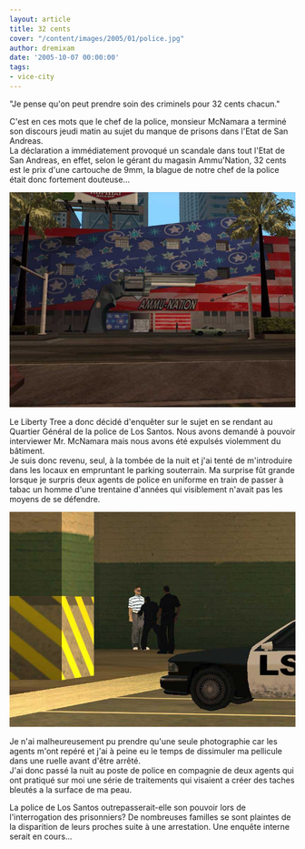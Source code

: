 ```yaml
---
layout: article
title: 32 cents
cover: "/content/images/2005/01/police.jpg"
author: dremixam
date: '2005-10-07 00:00:00'
tags:
- vice-city
---
```


"Je pense qu'on peut prendre soin des criminels pour 32 cents chacun."

C'est en ces mots que le chef de la police, monsieur McNamara a terminé son discours jeudi matin au sujet du manque de prisons dans l'Etat de San Andreas.  
La déclaration a immédiatement provoqué un scandale dans tout l'Etat de San Andreas, en effet, selon le gérant du magasin Ammu'Nation, 32 cents est le prix d'une cartouche de 9mm, la blague de notre chef de la police était donc fortement douteuse...

![](  /content/images/2005/01/Ammu_Nation01.jpg)

Le Liberty Tree a donc décidé d'enquêter sur le sujet en se rendant au Quartier Général de la police de Los Santos. Nous avons demandé à pouvoir interviewer Mr. McNamara mais nous avons été expulsés violemment du bâtiment.  
Je suis donc revenu, seul, à la tombée de la nuit et j'ai tenté de m'introduire dans les locaux en empruntant le parking souterrain. Ma surprise fût grande lorsque je surpris deux agents de police en uniforme en train de passer à tabac un homme d'une trentaine d'années qui visiblement n'avait pas les moyens de se défendre.

![](  /content/images/2005/01/tabasse.jpg)

Je n'ai malheureusement pu prendre qu'une seule photographie car les agents m'ont repéré et j'ai à peine eu le temps de dissimuler ma pellicule dans une ruelle avant d'être arrêté.  
J'ai donc passé la nuit au poste de police en compagnie de deux agents qui ont pratiqué sur moi une série de traitements qui visaient a créer des taches bleutés a la surface de ma peau.

La police de Los Santos outrepasserait-elle son pouvoir lors de l'interrogation des prisonniers? De nombreuses familles se sont plaintes de la disparition de leurs proches suite à une arrestation. Une enquête interne serait en cours...

<!--kg-card-end: markdown-->
